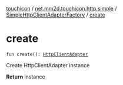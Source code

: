 [touchicon](../../index.md) / [net.mm2d.touchicon.http.simple](../index.md) / [SimpleHttpClientAdapterFactory](index.md) / [create](./create.md)

# create

`fun create(): `[`HttpClientAdapter`](../../net.mm2d.touchicon/-http-client-adapter/index.md)

Create HttpClientAdapter instance

**Return**
instance

